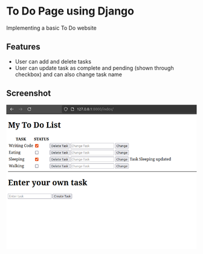 # To Do Page using Django 

Implementing a basic To Do website

## Features

- User can add and delete tasks
- User can update task as complete and pending (shown through checkbox) and can also change task name

## Screenshot

![Basic Layout Of Page](./_doc_pics/example.png)
